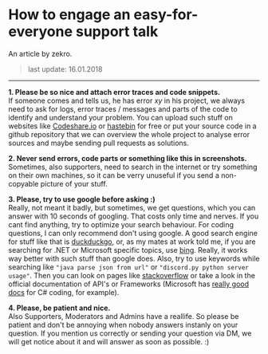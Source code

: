 # How to engage an easy-for-everyone support talk
An article by zekro.

> last update: 16.01.2018

---

**1. Please be so nice and attach error traces and code snippets.**<br>
If someone comes and tells us, he has error *xy* in his project, we always need to ask for logs, error traces / messages and parts of the code to identify and understand your problem. You can upload such stuff on websites like [Codeshare.io](https://codeshare.io) or [hastebin](https://hastebin.com) for free or put your source code in a github repository that we can overview the whole project to analyse error sources and maybe sending pull requests as solutions.
<br>

**2. Never send errors, code parts or something like this in screenshots.**<br>
Sometimes, also supporters, need to search in the internet or try something on their own machines, so it can be verry unuseful if you send a non-copyable picture of your stuff.
<br>

**3. Please, try to use google before asking :)**<br>
Really, not meant it badly, but sometimes, we get questions, which you can answer with 10 seconds of googling. That costs only time and nerves. If you cant find anything, try to optimize your search behaviour. For coding questions, I can only recommend don't using google. A good search engine for stuff like that is [duckduckgo](https://duckduckgo.com), or, as my mates at work told me, if you are searching for .NET or Microsoft specific topics, use [bing](https://www.bing.com/). Really, it works way better with such stuff than google does.
Also, try to use keywords while searching like `"java parse json from url"` or `"discord.py python server usage"`. Then you can look on pages like [stackoverflow](https://stackoverflow.com) or take a look in the official documentation of API's or Frameworks (Microsoft has [really good docs](https://msdn.microsoft.com/de-de/library/) for C# coding, for example).

**4. Please, be patient and nice.**<br>
Also Supporters, Moderators and Admins have a reallife. So please be patient and don't be annoying when nobody answers instanly on your question. If you mention us correctly or sending your question via DM, we will get notice about it and will answer as soon as possible. :)